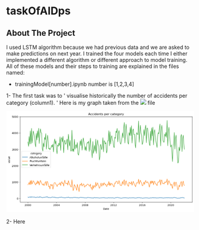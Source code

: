 # taskOfAIDps

## About The Project
I used LSTM algorithm because we had previous data and we are asked to make predictions on next year.
I trained the four models each time I either implemented a different algorithm 
or different approach to model training. 
All of these models and their steps to training are explained in the files named:
* trainingModel[number].ipynb number is [1,2,3,4]

1- The first task was to ' visualise historically the number of accidents per category (column1). '
Here is my graph taken from the ![](drawingGraph.ipynb) file 

![Graph of the Database](images/firstGraphTask1.png)


2- Here 
